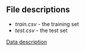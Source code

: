 ## File descriptions
- *train.csv* - the training set
- *test.csv* - the test set

[Data description](https://www.kaggle.com/c/house-prices-advanced-regression-techniques/data)
